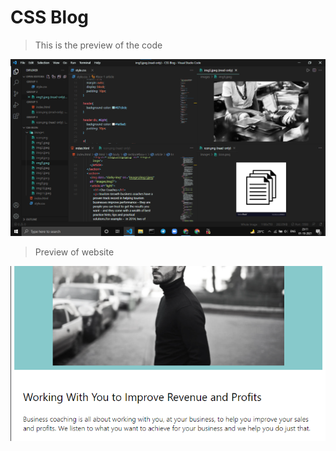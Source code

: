 # CSS Blog
>This is the preview of the code

![codeScreenshot](cssblog.png)

>Preview of website

![websiteSS](preview.png)
